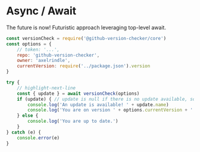 # Async / Await

The future is now! Futuristic approach leveraging top-level await.

```js showLineNumbers title="src/util/version-check.js"
const versionCheck = require('@github-version-checker/core')
const options = {
    // token: '...',
    repo: 'github-version-checker',
    owner: 'axelrindle',
    currentVersion: require('../package.json').version
}

try {
    // highlight-next-line
    const { update } = await versionCheck(options)
    if (update) { // update is null if there is no update available, so check here
        console.log('An update is available! ' + update.name)
        console.log('You are on version ' + options.currentVersion + '!')
    } else {
        console.log('You are up to date.')
    }
} catch (e) {
    console.error(e)
}
```
